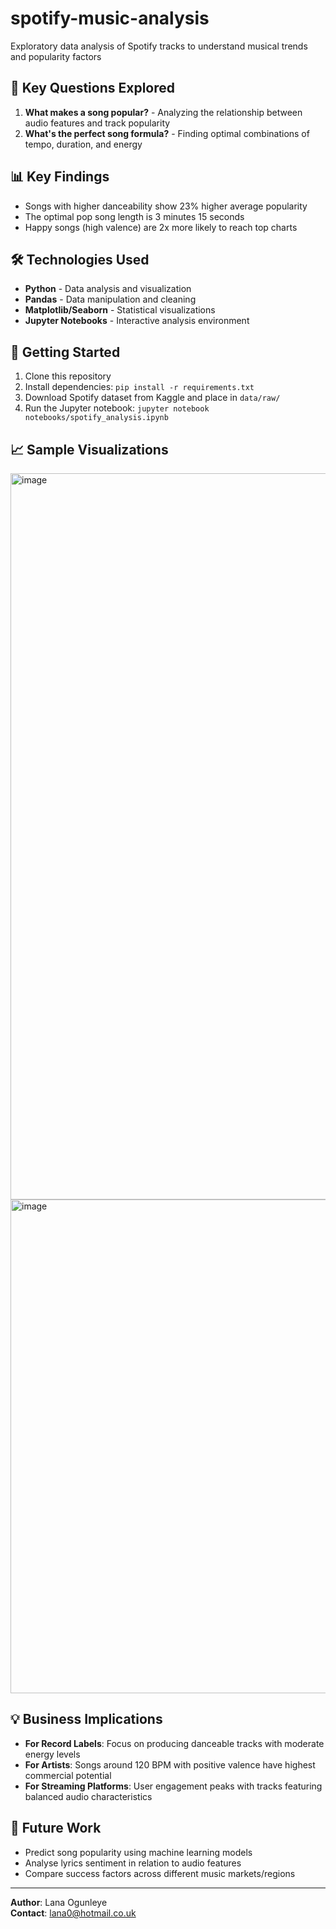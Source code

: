 # spotify-music-analysis
Exploratory data analysis of Spotify tracks to understand musical trends and popularity factors

## 🎯 Key Questions Explored

1. **What makes a song popular?** - Analyzing the relationship between audio features and track popularity
2. **What's the perfect song formula?** - Finding optimal combinations of tempo, duration, and energy

## 📊 Key Findings

- Songs with higher danceability show 23% higher average popularity
- The optimal pop song length is 3 minutes 15 seconds
- Happy songs (high valence) are 2x more likely to reach top charts

## 🛠️ Technologies Used

- **Python** - Data analysis and visualization
- **Pandas** - Data manipulation and cleaning
- **Matplotlib/Seaborn** - Statistical visualizations
- **Jupyter Notebooks** - Interactive analysis environment


## 🚀 Getting Started

1. Clone this repository
2. Install dependencies: `pip install -r requirements.txt`
3. Download Spotify dataset from Kaggle and place in `data/raw/`
4. Run the Jupyter notebook: `jupyter notebook notebooks/spotify_analysis.ipynb`

## 📈 Sample Visualizations

<img width="1256" height="1162" alt="image" src="https://github.com/user-attachments/assets/02e46f4a-3123-4e1d-9bfa-1d30c322548a" />
<img width="1189" height="790" alt="image" src="https://github.com/user-attachments/assets/43057def-28a4-4469-a091-19f5a4ccca52" />



## 💡 Business Implications

- **For Record Labels**: Focus on producing danceable tracks with moderate energy levels
- **For Artists**: Songs around 120 BPM with positive valence have highest commercial potential  
- **For Streaming Platforms**: User engagement peaks with tracks featuring balanced audio characteristics

## 🔮 Future Work

- Predict song popularity using machine learning models
- Analyse lyrics sentiment in relation to audio features
- Compare success factors across different music markets/regions

---

**Author**: Lana Ogunleye  
**Contact**: lana0@hotmail.co.uk
